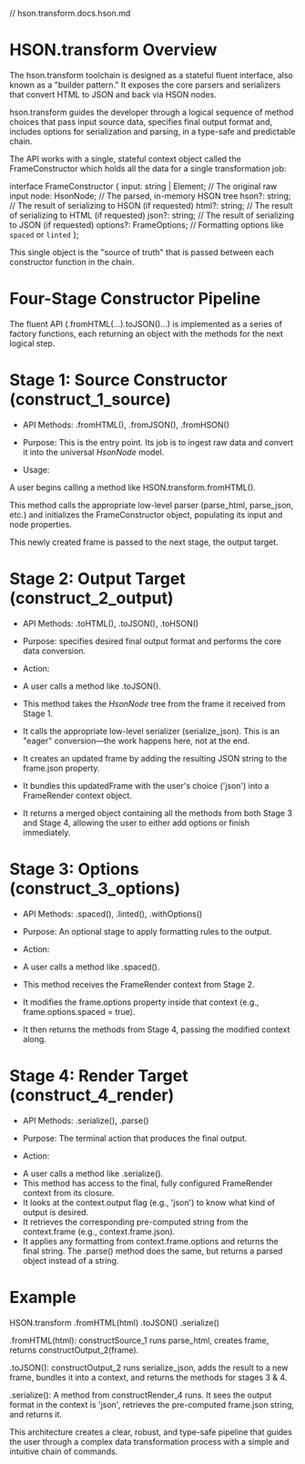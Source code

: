// hson.transform.docs.hson.md
               
                                                                    
# HSON.transform Overview

The hson.transform toolchain is designed as a stateful fluent interface, also known as a "builder pattern." It exposes the core parsers and serializers that convert HTML to JSON and back via HSON nodes. 

 hson.transform guides the developer through a logical sequence of method choices that pass input source data, specifies final output format and, includes options for serialization and parsing, in a type-safe and predictable chain.

The API works with a single, stateful context object called the FrameConstructor which holds all the data for a single transformation job:

interface FrameConstructor {
    input: string | Element; // The original raw input
    node: HsonNode;         // The parsed, in-memory HSON tree
    hson?: string;          // The result of serializing to HSON (if requested)
    html?: string;          // The result of serializing to HTML (if requested)
    json?: string;          // The result of serializing to JSON (if requested)
    options?: FrameOptions; // Formatting options like `spaced` or `linted`
};

This single object is the "source of truth" that is passed between each constructor function in the chain.

# Four-Stage Constructor Pipeline

The fluent API (.fromHTML(...).toJSON()...) is implemented as a series of factory functions, each returning an object with the methods for the next logical step.

# Stage 1: Source Constructor (construct_1_source)

* API Methods: .fromHTML(), .fromJSON(), .fromHSON()

* Purpose: This is the entry point. Its job is to ingest raw data and convert it into the universal $HsonNode$ model.

* Usage:

A user begins calling a method like HSON.transform.fromHTML().

This method calls the appropriate low-level parser (parse_html, parse_json, etc.) and initializes the FrameConstructor object, populating its input and node properties.

This newly created frame is passed to the next stage, the output target.

# Stage 2: Output Target (construct_2_output)

* API Methods: .toHTML(), .toJSON(), .toHSON()

* Purpose: specifies desired final output format and performs the core data conversion.

* Action:

- A user calls a method like .toJSON().

- This method takes the $HsonNode$ tree from the frame it received from Stage 1.

- It calls the appropriate low-level serializer (serialize_json). This is an "eager" conversion—the work happens here, not at the end.

- It creates an updated frame by adding the resulting JSON string to the frame.json property.

- It bundles this updatedFrame with the user's choice ('json') into a FrameRender context object.

- It returns a merged object containing all the methods from both Stage 3 and Stage 4, allowing the user to either add options or finish immediately.

# Stage 3: Options (construct_3_options)

* API Methods: .spaced(), .linted(), .withOptions()

* Purpose: An optional stage to apply formatting rules to the output.

* Action:

- A user calls a method like .spaced().

- This method receives the FrameRender context from Stage 2.

- It modifies the frame.options property inside that context (e.g., frame.options.spaced = true).

- It then returns the methods from Stage 4, passing the modified context along.

# Stage 4: Render Target (construct_4_render)

* API Methods: .serialize(), .parse()

* Purpose: The terminal action that produces the final output.

* Action:

- A user calls a method like .serialize().
- This method has access to the final, fully configured FrameRender context from its closure.
- It looks at the context.output flag (e.g., 'json') to know what kind of output is desired.
- It retrieves the corresponding pre-computed string from the context.frame (e.g., context.frame.json).
- It applies any formatting from context.frame.options and returns the final string. The .parse() method does the same, but returns a parsed object instead of a string.

# Example

HSON.transform
    .fromHTML(html)
    .toJSON()
    .serialize()


.fromHTML(html): constructSource_1 runs parse_html, creates frame, returns constructOutput_2(frame).

.toJSON(): constructOutput_2 runs serialize_json, adds the result to a new frame, bundles it into a context, and returns the methods for stages 3 & 4.

.serialize(): A method from constructRender_4 runs. It sees the output format in the context is 'json', retrieves the pre-computed frame.json string, and returns it.

This architecture creates a clear, robust, and type-safe pipeline that guides the user through a complex data transformation process with a simple and intuitive chain of commands.